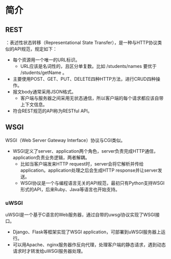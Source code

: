 # 简介

## REST

：表述性状态转移（Representational State Transfer），是一种与HTTP协议类似的API规范，规定如下：
- 每个资源用一个唯一的URL标识。
  - URL应该是名词性的，且区分单复数。比如 /students/names 要优于 /students/getName 。
- 主要使用POST、GET、PUT、DELETE四种HTTP方法，进行CRUD四种操作。
- 报文body通常采用JSON格式。
  - 客户端与服务器之间采用无状态通信，所以客户端的每个请求都应该自带上下文信息。
- 符合REST规范的API称为RESTful API。

## WSGI

WSGI（Web Server Gateway Interface）协议与CGI类似。
- WSGI定义了server、application两个角色，server负责完成HTTP通信，application负责业务逻辑，两者解耦。
  - 比如当客户端发来HTTP request时，server会将它解析并传给application。application处理之后会生成HTTP response并让server发送。
  - WSGI协议是一个与编程语言无关的API规范，最初只有Python支持WSGI形式的API，后来Ruby、Java等语言也开始支持。

### uWSGI

uWSGI是一个基于C语言的Web服务器，通过自带的uwsgi协议实现了WSGI接口。
- Django、Flask等框架实现了WSGI application，可部署到uWSGI服务器上运行。
- 可以用Apache、nginx服务器作反向代理，处理客户端的静态请求，遇到动态请求时才转发给uWSGI服务器处理。
